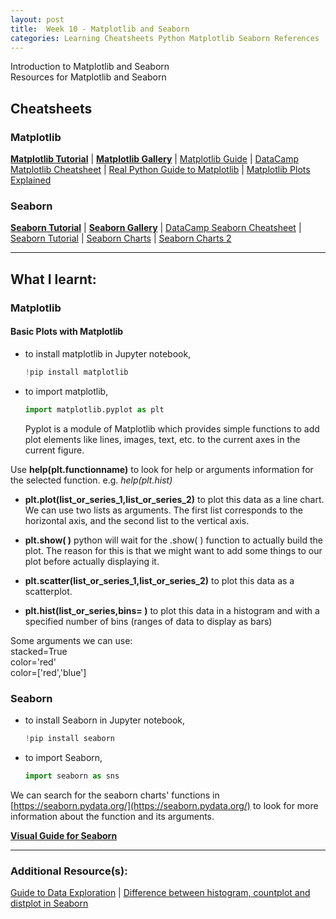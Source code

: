 ```yaml
---
layout: post
title:  Week 10 - Matplotlib and Seaborn  
categories: Learning Cheatsheets Python Matplotlib Seaborn References
---
```


Introduction to Matplotlib and Seaborn  
Resources for Matplotlib and Seaborn  

## Cheatsheets

### Matplotlib  

[**Matplotlib Tutorial**](https://matplotlib.org/stable/tutorials/index.html) \| [**Matplotlib Gallery**](https://matplotlib.org/stable/gallery/index.html) \| [Matplotlib Guide](https://matplotlib.org/stable/users/index.html) \| [DataCamp Matplotlib Cheatsheet](https://s3.amazonaws.com/assets.datacamp.com/blog_assets/Python_Matplotlib_Cheat_Sheet.pdf) \| [Real Python Guide to Matplotlib](https://realpython.com/python-matplotlib-guide/) \| [Matplotlib Plots Explained](https://towardsdatascience.com/matplotlib-cheat-sheet-f441c43971c4)  

### Seaborn  

[**Seaborn Tutorial**](https://seaborn.pydata.org/tutorial.html) \| [**Seaborn Gallery**](https://seaborn.pydata.org/examples/index.html) \| [DataCamp Seaborn Cheatsheet](https://air-yan.github.io/images/cheat_sheet/dataCamp/Seaborn.pdf) \| [Seaborn Tutorial](https://elitedatascience.com/python-seaborn-tutorial) \| [Seaborn Charts](https://www.kaggle.com/nageshsingh/cheat-sheet-seaborn-charts) \| [Seaborn Charts 2](https://github.com/derekbanas/seaborn/blob/master/SB%20Tut.ipynb) 

---

## What I learnt:  

### Matplotlib

#### Basic Plots with Matplotlib

- to install matplotlib in Jupyter notebook,  
    ```python
    !pip install matplotlib
    ```

- to import matplotlib,  
    ```python
    import matplotlib.pyplot as plt
    ```  
    Pyplot is a module of Matplotlib which provides simple functions to add plot elements like lines, images, text, etc. to the current axes in the current figure.  

Use **help(plt.functionname)** to look for help or arguments information for the selected function. e.g. *help(plt.hist)*  

- **plt.plot(list_or_series_1,list_or_series_2)** to plot this data as a line chart. We can use two lists as arguments. The first list corresponds to the horizontal axis, and the second list to the vertical axis.

- **plt.show( )** python will wait for the .show( ) function to actually build the plot. The reason for this is that we might want to add some things to our plot before actually displaying it.  

- **plt.scatter(list_or_series_1,list_or_series_2)** to plot this data as a scatterplot.

- **plt.hist(list_or_series,bins= )** to plot this data in a histogram and with a specified number of bins (ranges of data to display as bars)  

Some arguments we can use:  
stacked=True  
color='red'  
color=['red','blue']  

### Seaborn

- to install Seaborn in Jupyter notebook,  
    ```python
    !pip install seaborn
    ```

- to import Seaborn,  
    ```python
    import seaborn as sns
    ``` 

We can search for the seaborn charts' functions in [https://seaborn.pydata.org/](https://seaborn.pydata.org/) to look for more information about the function and its arguments.  

[**Visual Guide for Seaborn**](https://interactivechaos.com/sites/default/files/data/seaborn_cheat_sheet.pdf)  

---

### Additional Resource(s):

[Guide to Data Exploration](https://www.analyticsvidhya.com/blog/2016/01/guide-data-exploration/#two) \| [Difference between histogram, countplot and distplot in Seaborn](https://stackoverflow.com/questions/54304913/what-is-major-difference-between-histogram-countplot-and-distplot-in-seaborn-lib)  